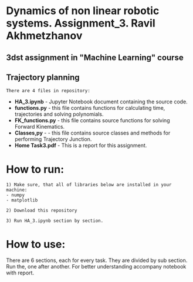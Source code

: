 # Dynamics of non linear robotic systems. Assignment_3. Ravil Akhmetzhanov
## 3dst assignment in "Machine Learning" course 
## Trajectory planning

    There are 4 files in repository: 

* __HA_3.ipynb__ - Jupyter Notebook document containing the source code.
* __functions.py__ - this file contains functions for calculating time, trajectories and solving polynomials. 
* __FK_functions.py__ - this file contains source functions for solving Forward Kinematics. 
* __Classes,py__ - - this file contains source classes and methods for performing Trajectory Junction.
* __Home Task3.pdf__ - This is a report for this assignment.

# How to run:
    1) Make sure, that all of libraries below are installed in your machine:
    - numpy
    - matplotlib

    2) Download this repository
    
    3) Run HA_3.ipynb section by section. 

# How to use:
There are 6 sections, each for every task.
They are divided by sub section.
Run the, one after another.
For better understanding accompany notebook with report.
    
